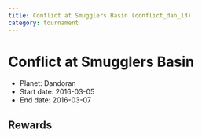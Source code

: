 ```yaml
---
title: Conflict at Smugglers Basin (conflict_dan_13)
category: tournament
---
```

# Conflict at Smugglers Basin

  * Planet: Dandoran
  * Start date: 2016-03-05
  * End date: 2016-03-07

## Rewards

